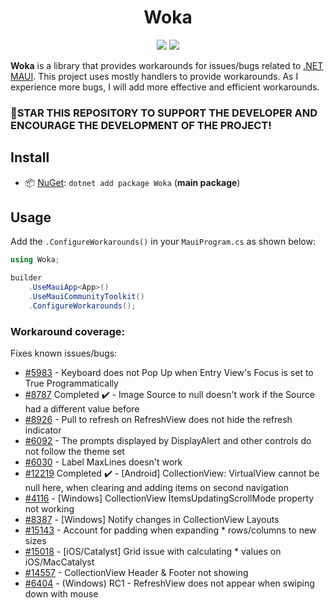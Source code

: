 <h1 align="center">
    Woka
</h1>

<p align="center">
   <a href="https://discord.gg/mhxsSMy2Nf"><img src="https://img.shields.io/badge/Discord-7289DA?style=for-the-badge&logo=discord&logoColor=white"></a>
   <a href="https://nuget.org/packages/Woka"><img src="https://img.shields.io/nuget/dt/Woka.svg?label=Downloads&color=%233DDC84&logo=nuget&logoColor=%23fff&style=for-the-badge"></a>
</p>

**Woka** is a library that provides workarounds for issues/bugs related to [.NET MAUI](https://github.com/dotnet/maui).
This project uses mostly handlers to provide workarounds. As I experience more bugs,
I will add more effective and efficient workarounds.

### 🌟STAR THIS REPOSITORY TO SUPPORT THE DEVELOPER AND ENCOURAGE THE DEVELOPMENT OF THE PROJECT!


## Install

- 📦 [NuGet](https://nuget.org/packages/Woka): `dotnet add package Woka` (**main package**)

## Usage

Add the `.ConfigureWorkarounds()` in your `MauiProgram.cs` as shown below:

```C#
using Woka;
```

```C#
builder
    .UseMauiApp<App>()
    .UseMauiCommunityToolkit()
    .ConfigureWorkarounds();
```

### Workaround coverage:
Fixes known issues/bugs:
 - [#5983](https://github.com/dotnet/maui/issues/5983) - Keyboard does not Pop Up when Entry View's Focus is set to True Programmatically
 - [#8787](https://github.com/dotnet/maui/issues/8787) Completed ✔️ - Image Source to null doesn't work if the Source had a different value before
 - [#8926](https://github.com/dotnet/maui/issues/8926) - Pull to refresh on RefreshView does not hide the refresh indicator
 - [#6092](https://github.com/dotnet/maui/issues/6092) - The prompts displayed by DisplayAlert and other controls do not follow the theme set
 - [#6030](https://github.com/dotnet/maui/issues/6030) - Label MaxLines doesn't work
 - [#12219](https://github.com/dotnet/maui/issues/12219) Completed ✔️ - [Android] CollectionView: VirtualView cannot be null here, when clearing and adding items on second navigation
 - [#4116](https://github.com/dotnet/maui/issues/4116) - [Windows] CollectionView ItemsUpdatingScrollMode property not working
 - [#8387](https://github.com/dotnet/maui/issues/8387) - [Windows] Notify changes in CollectionView Layouts
 - [#15143](https://github.com/dotnet/maui/issues/15143) - Account for padding when expanding * rows/columns to new sizes
 - [#15018](https://github.com/dotnet/maui/issues/15018) - [iOS/Catalyst] Grid issue with calculating * values on iOS/MacCatalyst
 - [#14557](https://github.com/dotnet/maui/issues/14557) - CollectionView Header & Footer not showing
 - [#6404](https://github.com/dotnet/maui/issues/6404) - (Windows) RC1 - RefreshView does not appear when swiping down with mouse